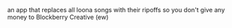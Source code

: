 an app that replaces all loona songs with their ripoffs so you don't give any money to Blockberry Creative (ew)
